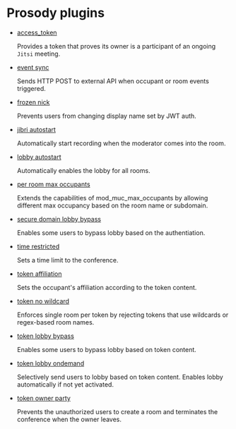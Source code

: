 # Prosody plugins

- [access_token](access_token/)

  Provides a token that proves its owner is a participant of an ongoing `Jitsi`
  meeting.

- [event sync](event_sync/)

  Sends HTTP POST to external API when occupant or room events triggered.

- [frozen nick](frozen_nick/)

  Prevents users from changing display name set by JWT auth.

- [jibri autostart](jibri_autostart/)

  Automatically start recording when the moderator comes into the room.

- [lobby autostart](lobby_autostart/)

  Automatically enables the lobby for all rooms.

- [per room max occupants](per_room_max_occupants/)

  Extends the capabilities of mod_muc_max_occupants by allowing different max
  occupancy based on the room name or subdomain.

- [secure domain lobby bypass](secure_domain_lobby_bypass/)

  Enables some users to bypass lobby based on the authentiation.

- [time restricted](time_restricted/)

  Sets a time limit to the conference.

- [token affiliation](token_affiliation/)

  Sets the occupant's affiliation according to the token content.

- [token no wildcard](token_no_wildcard/)

  Enforces single room per token by rejecting tokens that use wildcards or
  regex-based room names.

- [token lobby bypass](token_lobby_bypass/)

  Enables some users to bypass lobby based on token content.

- [token lobby ondemand](token_lobby_ondemand/)

  Selectively send users to lobby based on token content. Enables lobby
  automatically if not yet activated.

- [token owner party](token_owner_party/)

  Prevents the unauthorized users to create a room and terminates the conference
  when the owner leaves.
